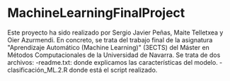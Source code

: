 # MachineLearningFinalProject
Este proyecto ha sido realizado por Sergio Javier Peñas, Maite Telletxea y Oier Azurmendi. 
En concreto, se trata del trabajo final de la asignatura "Aprendizaje Automático (Machine Learning)" (3ECTS) del Máster en Métodos Computacionales de la Universidad de Navarra. 
Se trata de dos archivos: 
-readme.txt: donde explicamos las características del modelo.
-clasificación_ML.2.R donde está el script realizado.
